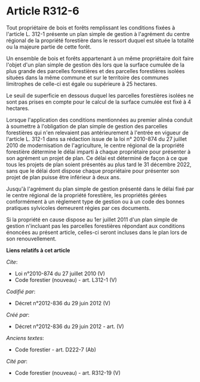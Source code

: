 # Article R312-6

Tout propriétaire de bois et forêts remplissant les conditions fixées à l'article L. 312-1 présente un plan simple de gestion
à l'agrément du centre régional de la propriété forestière dans le ressort duquel est située la totalité ou la majeure partie
de cette forêt.

Un ensemble de bois et forêts appartenant à un même propriétaire doit faire l'objet d'un plan simple de gestion dès lors que
la surface cumulée de la plus grande des parcelles forestières et des parcelles forestières isolées situées dans la même
commune et sur le territoire des communes limitrophes de celle-ci est égale ou supérieure à 25 hectares.

Le seuil de superficie en dessous duquel les parcelles forestières isolées ne sont pas prises en compte pour le calcul de la
surface cumulée est fixé à 4 hectares.

Lorsque l'application des conditions mentionnées au premier alinéa conduit à soumettre à l'obligation de plan simple de
gestion des parcelles forestières qui n'en relevaient pas antérieurement à l'entrée en vigueur de l'article L. 312-1 dans sa
rédaction issue de la loi n° 2010-874 du 27 juillet 2010 de modernisation de l'agriculture, le centre régional de la
propriété forestière détermine le délai imparti à chaque propriétaire pour présenter à son agrément un projet de plan. Ce
délai est déterminé de façon à ce que tous les projets de plan soient présentés au plus tard le 31 décembre 2022, sans que le
délai dont dispose chaque propriétaire pour présenter son projet de plan puisse être inférieur à deux ans.

Jusqu'à l'agrément du plan simple de gestion présenté dans le délai fixé par le centre régional de la propriété forestière,
les propriétés gérées conformément à un règlement type de gestion ou à un code des bonnes pratiques sylvicoles demeurent
régies par ces documents.

Si la propriété en cause dispose au 1er juillet 2011 d'un plan simple de gestion n'incluant pas les parcelles forestières
répondant aux conditions énoncées au présent article, celles-ci seront incluses dans le plan lors de son renouvellement.

**Liens relatifs à cet article**

_Cite_:

  - Loi n°2010-874 du 27 juillet 2010 (V)
  - Code forestier (nouveau) - art. L312-1 (V)

_Codifié par_:

  - Décret n°2012-836 du 29 juin 2012 (V)

_Créé par_:

  - Décret n°2012-836 du 29 juin 2012 - art. (V)

_Anciens textes_:

  - Code forestier - art. D222-7 (Ab)

_Cité par_:

  - Code forestier (nouveau) - art. R312-19 (V)
